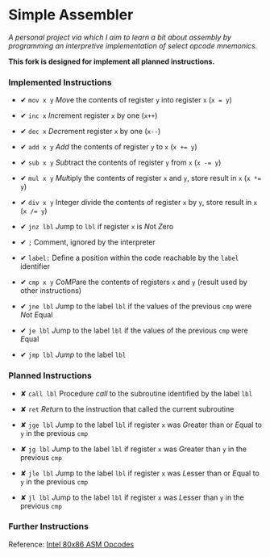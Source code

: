 # Simple Assembler
*A personal project via which I aim to learn a bit about assembly by programming an interpretive implementation of select opcode mnemonics.*

**This fork is designed for implement all planned instructions.**

### Implemented Instructions
* ✔ `mov x y` *Mov*e the contents of register `y` into register `x` (`x = y`)
* ✔ `inc x` *Inc*rement register `x` by one (`x++`)
* ✔ `dec x` *Dec*rement register `x` by one (`x--`)
* ✔ `add x y` *Add* the contents of register `y` to `x` (`x += y`)
* ✔ `sub x y` *Sub*tract the contents of register `y` from `x` (`x -= y`)
* ✔ `mul x y` *Mul*tiply the contents of register `x` and `y`, store result in `x` (`x *= y`)
* ✔ `div x y` Integer *div*ide the contents of register `x` by `y`, store result in `x` (`x /= y`)


* ✔ `jnz lbl` *J*ump to `lbl` if register `x` is *N*ot *Z*ero
* ✔ `;` Comment, ignored by the interpreter

* ✔ `label:` Define a position within the code reachable by the `label` identifier
* ✔ `cmp x y` *C*o*MP*are the contents of registers `x` and `y` (result used by other instructions)
* ✔ `jne lbl` *J*ump to the label `lbl` if the values of the previous `cmp` were *N*ot *E*qual
* ✔ `je lbl` *J*ump to the label `lbl` if the values of the previous `cmp` were *E*qual
* ✔ `jmp lbl` *J*u*mp* to the label `lbl`

### Planned Instructions
* ✘ `call lbl` Procedure *call* to the subroutine identified by the label `lbl`
* ✘ `ret` *Ret*urn to the instruction that called the current subroutine

* ✘ `jge lbl` *J*ump to the label `lbl` if register `x` was *G*reater than or *E*qual to `y` in the previous `cmp`
* ✘ `jg lbl` *J*ump to the label `lbl` if register `x` was *G*reater than `y` in the previous `cmp`
* ✘ `jle lbl` *J*ump to the label `lbl` if register `x` was *L*esser than or *E*qual to `y` in the previous `cmp`
* ✘ `jl lbl` *J*ump to the label `lbl` if register `x` was *L*esser than `y` in the previous `cmp`

### Further Instructions
Reference: [Intel 80x86 ASM Opcodes](http://www.mathemainzel.info/files/x86asmref.html)
